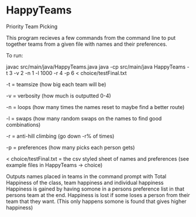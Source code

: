 # HappyTeams
Priority Team Picking

This program recieves a few commands from the command line to put together teams from a given file with names and their preferences.

To run:

javac  src/main/java/HappyTeams.java
java -cp src/main/java HappyTeams -t 3 -v 2 -n 1 -l 1000 -r 4 -p 6 < choice/testFinal.txt

-t = teamsize (how big each team will be)

-v = verbosity (how much is outputted 0-4)

-n = loops (how many times the names reset to maybe find a better route)

-l = swaps (how many random swaps on the names to find good combinations)

-r = anti-hill climbing (go down -r% of times)

-p = preferences (how many picks each person gets)

< choice/testFinal.txt = the csv styled sheet of names and preferences (see example files in HappyTeams -> choice)

Outputs names placed in teams in the command prompt with Total Happiness of the class, team happiness and individual happiness
Happiness is gained by having somone in a persons preference list in that persons team at the end.
Happiness is lost if some loses a person from their team that they want. 
(This only happens somone is found that gives higher happiness)
